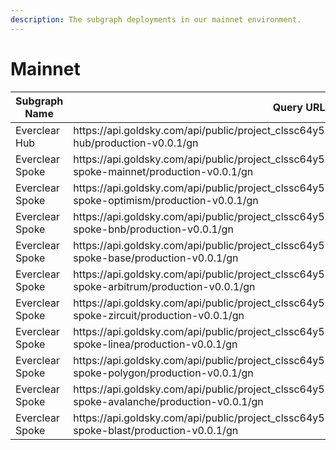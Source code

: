 ```yaml
---
description: The subgraph deployments in our mainnet environment.
---
```


# Mainnet

<table><thead><tr><th>Subgraph Name</th><th width="245">Query URL</th><th>Chain</th></tr></thead><tbody><tr><td>Everclear Hub</td><td>https://api.goldsky.com/api/public/project_clssc64y57n5r010yeoly05up/subgraphs/everclear-hub/production-v0.0.1/gn</td><td>Everclear</td></tr><tr><td>Everclear Spoke</td><td>https://api.goldsky.com/api/public/project_clssc64y57n5r010yeoly05up/subgraphs/everclear-spoke-mainnet/production-v0.0.1/gn</td><td>Ethereum</td></tr><tr><td>Everclear Spoke</td><td>https://api.goldsky.com/api/public/project_clssc64y57n5r010yeoly05up/subgraphs/everclear-spoke-optimism/production-v0.0.1/gn</td><td>Optimism</td></tr><tr><td>Everclear Spoke</td><td>https://api.goldsky.com/api/public/project_clssc64y57n5r010yeoly05up/subgraphs/everclear-spoke-bnb/production-v0.0.1/gn</td><td>BSC</td></tr><tr><td>Everclear Spoke</td><td>https://api.goldsky.com/api/public/project_clssc64y57n5r010yeoly05up/subgraphs/everclear-spoke-base/production-v0.0.1/gn</td><td>Base</td></tr><tr><td>Everclear Spoke</td><td>https://api.goldsky.com/api/public/project_clssc64y57n5r010yeoly05up/subgraphs/everclear-spoke-arbitrum/production-v0.0.1/gn</td><td>Arbitrum</td></tr><tr><td>Everclear Spoke</td><td>https://api.goldsky.com/api/public/project_clssc64y57n5r010yeoly05up/subgraphs/everclear-spoke-zircuit/production-v0.0.1/gn</td><td>Zircuit</td></tr><tr><td>Everclear Spoke</td><td>https://api.goldsky.com/api/public/project_clssc64y57n5r010yeoly05up/subgraphs/everclear-spoke-linea/production-v0.0.1/gn</td><td>Linea</td></tr><tr><td>Everclear Spoke</td><td>https://api.goldsky.com/api/public/project_clssc64y57n5r010yeoly05up/subgraphs/everclear-spoke-polygon/production-v0.0.1/gn</td><td>Polygon</td></tr><tr><td>Everclear Spoke</td><td>https://api.goldsky.com/api/public/project_clssc64y57n5r010yeoly05up/subgraphs/everclear-spoke-avalanche/production-v0.0.1/gn</td><td>Avalanche</td></tr><tr><td>Everclear Spoke</td><td>https://api.goldsky.com/api/public/project_clssc64y57n5r010yeoly05up/subgraphs/everclear-spoke-blast/production-v0.0.1/gn</td><td>Blast</td></tr></tbody></table>

